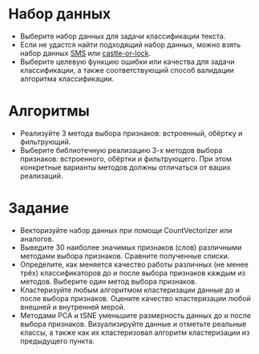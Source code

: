 # Набор данных

* Выберите набор данных для задачи классификации текста.  
* Если не удастся найти подходящий набор данных, можно взять набор данных  [SMS](https://drive.google.com/file/d/10xwdSBnHRzcbUCjJIk_gk6yUFAbNSquw/) или [castle-or-lock](https://drive.google.com/file/d/1cmpmPKf72XiNU9FBoU0H96yFrIZMj3hA/).  
* Выберите целевую функцию ошибки или качества для задачи классификации, а также соответствующий способ валидации алгоритма классификации.

# Алгоритмы

* Реализуйте 3 метода выбора признаков: встроенный, обёртку и фильтрующий.  
* Выберите библиотечную реализацию 3-х методов выбора признаков: встроенного, обёртки и фильтрующего. При этом конкретные варианты методов должны отличаться от ваших реализаций.

# Задание

* Векторизуйте набор данных при помощи CountVectorizer или аналогов.  
* Выведите 30 наиболее значимых признаков (слов) различными методами выбора признаков. Сравните полученные списки.  
* Определите, как меняется качество работы различных (не менее трёх) классификаторов до и после выбора признаков каждым из методов. Выберите один метод выбора признаков.  
* Кластеризуйте любым алгоритмом кластеризации данные до и после выбора признаков. Оцените качество кластеризации любой внешней и внутренней мерой.  
* Методами PCA и tSNE уменьшите размерность данных до и после выбора признаков. Визуализируйте данные и отметьте реальные классы, а также как их кластеризовал алгоритм кластеризации из предыдущего пункта.
